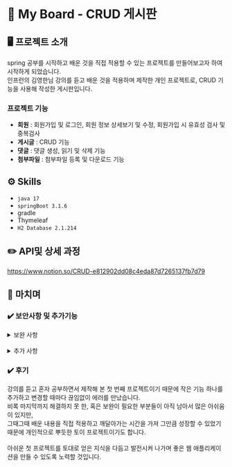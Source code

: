 # 📌 My Board - CRUD 게시판
## 🖥️ 프로젝트 소개
spring 공부를 시작하고 배운 것을 직접 적용할 수 있는 프로젝트를 만들어보고자 하여 시작하게 되었습니다.<br>
인프런의 김영한님 강의를 듣고 배운 것을 적용하며 제작한 개인 프로젝트로, CRUD 기능을 사용해 작성한 게시판입니다.

### 프로젝트 기능
- **회원** : 회원가입 및 로그인, 회원 정보 상세보기 및 수정, 회원가입 시 유효성 검사 및 중복검사
- **게시글** : CRUD 기능
- **댓글** : 댓글 생성, 읽기 및 삭제 기능
- **첨부파일** : 첨부파일 등록 및 다운로드 기능 

## ⚙ Skills
- `java 17`
- `springBoot 3.1.6`
- gradle
- Thymeleaf
- `H2 Database 2.1.214`

## ✏️ API및 상세 과정
https://www.notion.so/CRUD-e812902dd08c4eda87d7265137fb7d79

## 📂 마치며
### ✔️ 보안사항 및 추가기능
<details>
    <summary>보완 사항</summary>
    <div markdown="1">
        <ul>
            <li>첨부파일 추가한 게시물의 수정 시, 기존의 첨부파일 불러오기</li>
            <li>첨부파일 추가한 게시물의 수정에서 새로운 파일을 업로드할 경우, 기존의 파일을 db에서 삭제하기</li>
        </ul>
    </div>
</details>
<br>
<details>
    <summary>추가 사항</summary>
    <div markdown="1">
        <ul>
            <li>페이징 기능 추가 </li>
            <li>조회수 기능 추가 </li>
            <li>비밀번호 변경 기능 추가 </li>
        </ul>
    </div>
</details>

### ✔️ 후기
강의를 듣고 혼자 공부하면서 제작해 본 첫 번째 프로젝트이기 때문에 작은 기능 하나를 추가하고 변경할 때마다 끊임없이 에러를 만났습니다.<br>
비록 마지막까지 해결하지 못 한, 혹은 보완이 필요한 부분들이 아직 남아서 많은 아쉬움이 있지만,<br>
그때그때 배운 내용을 직접 적용하고 깨달아가는 시간을 가져 그만큼 성장할 수 있었기 때문에 개인적으로 뿌듯한 토이 프로젝트이기도 합니다.
<br> 
<br>
아쉬운 첫 프로젝트를 토대로 얻은 지식을 다듬고 발전시켜 나가며 좋은 웹 애플리케이션을 만들 수 있도록 노력할 것입니다.
<br>
<br>
